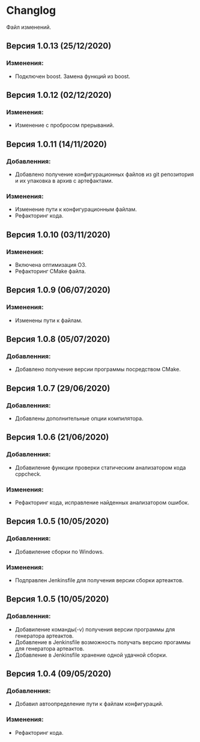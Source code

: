 # Changlog
Файл изменений.

## Версия 1.0.13 (25/12/2020)
### Изменения:
- Подключен boost. Замена функций из boost.

## Версия 1.0.12 (02/12/2020)
### Изменения:
- Изменение с пробросом прерываний.

## Версия 1.0.11 (14/11/2020)
### Добавленния:
- Добавлено получение конфигурационных файлов из git репозитория и их упаковка в архив с артефактами.
### Изменения:
- Изменение пути к конфигурационным файлам.
- Рефакторинг кода.

## Версия 1.0.10 (03/11/2020)
### Изменения:
- Включена оптимизация O3.
- Рефакторинг CMake файла.


## Версия 1.0.9 (06/07/2020)
### Изменения:
- Изменены пути к файлам.


## Версия 1.0.8 (05/07/2020)
### Добавленния:
- Добавлено получение версии программы посредством CMake.


## Версия 1.0.7 (29/06/2020)
### Добавленния:
- Добавлены дополнительные опции компилятора.


## Версия 1.0.6 (21/06/2020)
### Добавленния:
- Добавиление функции проверки статическим анализатором кода cppcheck.

### Изменения:
- Рефакторинг кода, исправление найденных анализатором ошибок.


## Версия 1.0.5 (10/05/2020)
### Добавленния:
- Добавиление сборки по Windows.

### Изменения:
- Подправлен Jenkinsfile для получения версии сборки артеактов.


## Версия 1.0.5 (10/05/2020)
### Добавленния:
- Добавиление команды(-v) получения версии программы для генератора артеактов.
- Добавление в Jenkinsfile возможность получать версию прогаммы для генератора артеактов.
- Добавление в Jenkinsfile хранение одной удачной сборки.


## Версия 1.0.4 (09/05/2020)
### Добавленния:
- Добавил автоопределение пути к файлам конфигураций.

### Изменения:
- Рефакторинг кода.
